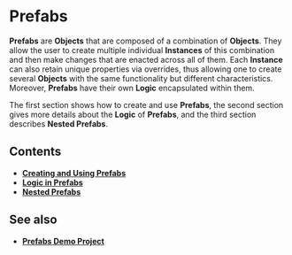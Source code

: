 # Prefabs


**Prefabs** are **Objects** that are composed of a combination of **Objects**. They allow the user to create multiple individual **Instances** of this combination and then make changes that are enacted across all of them. Each **Instance** can also retain unique properties via overrides, thus allowing one to create several **Objects** with the same functionality but different characteristics. Moreover, **Prefabs** have their own **Logic** encapsulated within them.

The first section shows how to create and use **Prefabs**, the second section gives more details about the **Logic** of **Prefabs**, and the third section describes **Nested Prefabs**.

## Contents

* [**Creating and Using Prefabs**](creating-and-using-prefabs.md)
* [**Logic in Prefabs**](logic-prefabs.md)
* [**Nested Prefabs**](nested-prefabs.md)

## See also

* [**Prefabs Demo Project**](../../demo-projects/prefabs-demo.md)